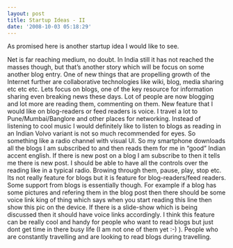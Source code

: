 ```yaml
---
layout: post
title: Startup Ideas - II
date: '2008-10-03 05:18:29'
---
```


<p>As promised here is another startup idea I would like to see.</p>

<p>Net is far reaching medium, no doubt. In India still it has not reached the masses though, but that&rsquo;s another story which will be focus on some another blog entry. One of new things that are propelling growth of the Internet further are collaborative technologies like wiki, blog, media sharing etc etc etc. Lets focus on blogs, one of the key resource for information sharing even breaking news these days. Lot of people are now blogging and lot more are reading them, commenting on them. New feature that I would like on blog-readers or feed readers is voice. I travel a lot to Pune/Mumbai/Banglore and other places for networking. Instead of listening to cool music I would definitely like to listen to blogs as reading in an Indian Volvo variant is not so much recommended for eyes. So something like a radio channel with visual UI. So my smartphone downloads all the blogs I am subscribed to and then reads them for me in &ldquo;good&rdquo; Indian accent english. If there is new post on a blog I am subscribe to then it tells me there is new post. I should be able to have all the controls over the reading like in a typical radio. Browing through them, pause, play, stop etc. Its not really feature for blogs but it is feature for blog-readers/feed readers. Some support from blogs is essentially though. For example if a blog has some pictures and refering them in the blog post then there should be some voice link king of thing which says when you start reading this line then show this pic on the device. If there is a slide-show which is being discussed then it should have voice links accordingly. I think this feature can be really cool and handy for people who want to read blogs but just dont get time in there busy life (I am not one of them yet :-) ). People who are constantly travelling and are looking to read blogs during travelling.</p>